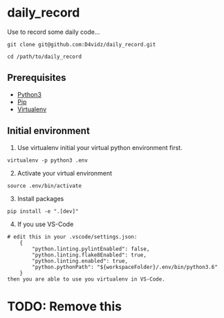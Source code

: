 # daily_record

Use to record some daily code...

```
git clone git@github.com:D4vidz/daily_record.git

cd /path/to/daily_record
```

## Prerequisites

- [Python3](https://www.python.org/downloads/)
- [Pip](https://pip.pypa.io/en/stable/)
- [Virtualenv](https://virtualenv.pypa.io/en/latest/)

## Initial environment

1. Use virtualenv initial your virtual python environment first.
```
virtualenv -p python3 .env
```
2. Activate your virtual environment
```
source .env/bin/activate
```
3. Install packages
```
pip install -e ".[dev]"
```
4. If you use VS-Code
```
# edit this in your .vscode/settings.json:
    {
        "python.linting.pylintEnabled": false,
        "python.linting.flake8Enabled": true,
        "python.linting.enabled": true,
        "python.pythonPath": "${workspaceFolder}/.env/bin/python3.6"
    }
then you are able to use you virtualenv in VS-Code.
```

# TODO: Remove this
